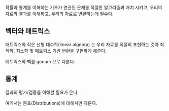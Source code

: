 확률과 통계를 이해하는 기초가 연관된 문제를 적절한 알고리즘과 매치 시키고, 우리의 자료와 결과를 이해하고, 우리의 자료로 변환하는데 필수다.

## 벡터와 매트릭스

매트릭스와 작은 선형 대수학(linear algebra) 는 우리 자료를 적절히 표현하는 것과 최적화, 최소화 및 매트릭스 기반 변환을 구현하게 해준다.

메트릭스와 벡를 gonum 으로 다룬다.


## 통계

결과의 평가/검증을 이해할 필요가 온다.

여기서는 분포(Distributions)에 대해서만 다룬다.


